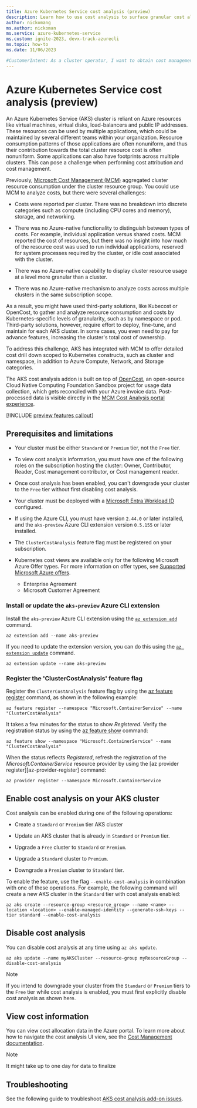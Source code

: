 ```yaml
---
title: Azure Kubernetes Service cost analysis (preview)
description: Learn how to use cost analysis to surface granular cost allocation data for your Azure Kubernetes Service (AKS) cluster.
author: nickomang
ms.author: nickoman
ms.service: azure-kubernetes-service
ms.custom: ignite-2023, devx-track-azurecli
ms.topic: how-to
ms.date: 11/06/2023

#CustomerIntent: As a cluster operator, I want to obtain cost management information, perform cost attribution, and improve my cluster footprint
---
```


# Azure Kubernetes Service cost analysis (preview)

An Azure Kubernetes Service (AKS) cluster is reliant on Azure resources like virtual machines, virtual disks, load-balancers and public IP addresses. These resources can be used by multiple applications, which could be maintained by several different teams within your organization. Resource consumption patterns of those applications are often nonuniform, and thus their contribution towards the total cluster resource cost is often nonuniform. Some applications can also have footprints across multiple clusters. This can pose a challenge when performing cost attribution and cost management.

Previously, [Microsoft Cost Management (MCM)](../cost-management-billing/cost-management-billing-overview.md) aggregated cluster resource consumption under the cluster resource group. You could use MCM to analyze costs, but there were several challenges:

* Costs were reported per cluster. There was no breakdown into discrete categories such as compute (including CPU cores and memory), storage, and networking.

* There was no Azure-native functionality to distinguish between types of costs. For example, individual application versus shared costs. MCM reported the cost of resources, but there was no insight into how much of the resource cost was used to run individual applications, reserved for system processes required by the cluster, or idle cost associated with the cluster.

* There was no Azure-native capability to display cluster resource usage at a level more granular than a cluster.

* There was no Azure-native mechanism to analyze costs across multiple clusters in the same subscription scope.

As a result, you might have used third-party solutions, like Kubecost or OpenCost, to gather and analyze resource consumption and costs by Kubernetes-specific levels of granularity, such as by namespace or pod. Third-party solutions, however, require effort to deploy, fine-tune, and maintain for each AKS cluster. In some cases, you even need to pay for advance features, increasing the cluster's total cost of ownership.

To address this challenge, AKS has integrated with MCM to offer detailed cost drill down scoped to Kubernetes constructs, such as cluster and namespace, in addition to Azure Compute, Network, and Storage categories.

The AKS cost analysis addon is built on top of [OpenCost](https://www.opencost.io/), an open-source Cloud Native Computing Foundation Sandbox project for usage data collection, which gets reconciled with your Azure invoice data. Post-processed data is visible directly in the [MCM Cost Analysis portal experience](/azure/cost-management-billing/costs/quick-acm-cost-analysis).

[!INCLUDE [preview features callout](./includes/preview/preview-callout.md)]

## Prerequisites and limitations

* Your cluster must be either `Standard` or `Premium` tier, not the `Free` tier.

* To view cost analysis information, you must have one of the following roles on the subscription hosting the cluster: Owner, Contributor, Reader, Cost management contributor, or Cost management reader.

* Once cost analysis has been enabled, you can't downgrade your cluster to the `Free` tier without first disabling cost analysis.

* Your cluster must be deployed with a [Microsoft Entra Workload ID](./workload-identity-overview.md) configured.

* If using the Azure CLI, you must have version `2.44.0` or later installed, and the `aks-preview` Azure CLI extension version `0.5.155` or later installed.

* The `ClusterCostAnalysis` feature flag must be registered on your subscription.

* Kubernetes cost views are available only for the following Microsoft Azure Offer types. For more information on offer types, see [Supported Microsoft Azure offers](/azure/cost-management-billing/costs/understand-cost-mgt-data#supported-microsoft-azure-offers). 
    * Enterprise Agreement
    * Microsoft Customer Agreement


### Install or update the `aks-preview` Azure CLI extension

Install the `aks-preview` Azure CLI extension using the [`az extension add`][az-extension-add] command.

```azurecli-interactive
az extension add --name aks-preview
```

If you need to update the extension version, you can do this using the [`az extension update`][az-extension-update] command.

```azurecli-interactive
az extension update --name aks-preview
```

### Register the 'ClusterCostAnalysis' feature flag

Register the `ClusterCostAnalysis` feature flag by using the [az feature register][az-feature-register] command, as shown in the following example:

```azurecli-interactive
az feature register --namespace "Microsoft.ContainerService" --name "ClusterCostAnalysis"
```

It takes a few minutes for the status to show *Registered*. Verify the registration status by using the [az feature show][az-feature-show] command:

```azurecli-interactive
az feature show --namespace "Microsoft.ContainerService" --name "ClusterCostAnalysis"
```

When the status reflects *Registered*, refresh the registration of the *Microsoft.ContainerService* resource provider by using the [az provider register][az-provider-register] command:

```azurecli-interactive
az provider register --namespace Microsoft.ContainerService
```

## Enable cost analysis on your AKS cluster

Cost analysis can be enabled during one of the following operations:

* Create a `Standard` or `Premium` tier AKS cluster

* Update an AKS cluster that is already in `Standard` or `Premium` tier.

* Upgrade a `Free` cluster to `Standard` or `Premium`.

* Upgrade a `Standard` cluster to `Premium`.

* Downgrade a `Premium` cluster to `Standard` tier.

To enable the feature, use the flag `--enable-cost-analysis` in combination with one of these operations. For example, the following command will create a new AKS cluster in the `Standard` tier with cost analysis enabled:

```azurecli-interactive
az aks create --resource-group <resource_group> --name <name> --location <location> --enable-managed-identity --generate-ssh-keys --tier standard --enable-cost-analysis
```

## Disable cost analysis

You can disable cost analysis at any time using `az aks update`.

```azurecli-interactive
az aks update --name myAKSCluster --resource-group myResourceGroup --disable-cost-analysis
```

> [!NOTE]
> If you intend to downgrade your cluster from the `Standard` or `Premium` tiers to the `Free` tier while cost analysis is enabled, you must first explicitly disable cost analysis as shown here.

## View cost information

You can view cost allocation data in the Azure portal. To learn more about how to navigate the cost analysis UI view, see the [Cost Management documentation](/azure/cost-management-billing/costs/view-kubernetes-costs).

> [!NOTE]
> It might take up to one day for data to finalize

## Troubleshooting

See the following guide to troubleshoot [AKS cost analysis add-on issues](/troubleshoot/azure/azure-kubernetes/aks-cost-analysis-add-on-issues).

<!-- LINKS -->
[az-extension-add]: /cli/azure/extension#az-extension-add
[az-feature-register]: /cli/azure/feature#az_feature_register
[az-feature-show]: /cli/azure/feature#az_feature_show
[az-extension-update]: /cli/azure/extension#az-extension-update
